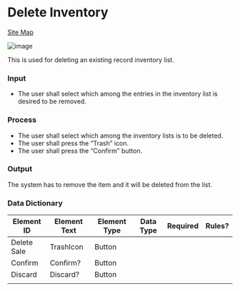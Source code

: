 # Delete Inventory

[Site Map](../../README.md)

![image](https://github.com/jar-RED/poultry-palace/assets/126373280/10bbaf4b-669b-42a8-8096-4949802f1754)


This is used for deleting an existing record inventory list.

### Input
* The user shall select which among the entries in the inventory list is desired to be removed.

### Process
* The user shall select which among the inventory lists is to be deleted.
* The user shall press the “Trash” icon.
* The user shall press the “Confirm” button.

### Output
The system has to remove the item and it will be deleted from the list.
### Data Dictionary
| Element ID | Element Text | Element Type | Data Type | Required | Rules? |
|------------|--------------|--------------|-----------|----------|--------|
| Delete Sale | TrashIcon | Button|  |  |  |
| Confirm| Confirm? | Button |  |  |  |
| Discard | Discard? | Button |  |  |  |
|  |  |  |  |  |  |



